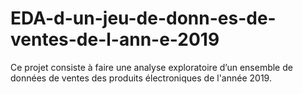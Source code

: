 # EDA-d-un-jeu-de-donn-es-de-ventes-de-l-ann-e-2019
Ce projet consiste à faire une analyse exploratoire d’un ensemble de données de ventes des produits électroniques de l'année 2019.
